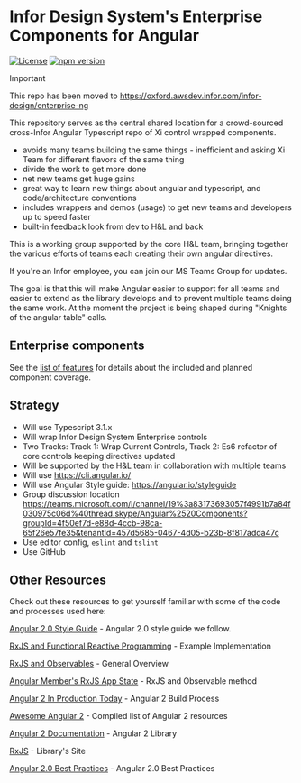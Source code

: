 # Infor Design System's Enterprise Components for Angular

[![License](https://img.shields.io/badge/License-Apache%202.0-blue.svg)](https://opensource.org/licenses/Apache-2.0)
[![npm version](https://badge.fury.io/js/ids-enterprise-ng.svg)](https://badge.fury.io/js/ids-enterprise-ng)

> [!IMPORTANT]
> This repo has been moved to https://oxford.awsdev.infor.com/infor-design/enterprise-ng

This repository serves as the central shared location for a crowd-sourced cross-Infor Angular Typescript repo of Xi control wrapped components.

- avoids many teams building the same things - inefficient and asking Xi Team for different flavors of the same thing
- divide the work to get more done
- net new teams get huge gains
- great way to learn new things about angular and typescript, and code/architecture conventions
- includes wrappers and demos (usage) to get new teams and developers up to speed faster
- built-in feedback look from dev to H&L and back

This is a working group supported by the core H&L team,  bringing together the various efforts of teams each creating their own angular directives.

If you're an Infor employee, you can join our MS Teams Group for updates.

The goal is that this will make Angular easier to support for all teams and easier to extend as the library develops and to prevent multiple teams doing the same work. At the moment the project is being shaped during "Knights of the angular table" calls.

## Enterprise components

See the [list of features](docs/FEATURES.md) for details about the included and planned component coverage.

## Strategy

- Will use Typescript 3.1.x
- Will wrap Infor Design System Enterprise controls
- Two Tracks: Track 1: Wrap Current Controls, Track 2: Es6 refactor of core controls keeping directives updated
- Will be supported by the H&L team in collaboration with multiple teams
- Will use <https://cli.angular.io/>
- Will use Angular Style guide: <https://angular.io/styleguide>
- Group discussion location <https://teams.microsoft.com/l/channel/19%3a83173693057f4991b7a84f030975c06d%40thread.skype/Angular%2520Components?groupId=4f50ef7d-e88d-4ccb-98ca-65f26e57fe35&tenantId=457d5685-0467-4d05-b23b-8f817adda47c>
- Use editor config, `eslint` and `tslint`
- Use GitHub

## Other Resources

Check out these resources to get yourself familiar with some of the code and processes used here:

[Angular 2.0 Style Guide]( https://github.com/johnpapa/angular-styleguide/blob/master/a2/README.md) - Angular 2.0 style guide we follow.

[RxJS and Functional Reactive Programming](http://blog.jhades.org/angular-2-application-architecture-building-applications-using-rxjs-and-functional-reactive-programming-vs-redux/) - Example Implementation

[RxJS and Observables](http://blog.jhades.org/functional-reactive-programming-for-angular-2-developers-rxjs-and-observables/) - General Overview

[Angular Member's RxJS App State](http://victorsavkin.com/post/137821436516/managing-state-in-angular-2-applications) - RxJS and Observable method

[Angular 2 In Production Today](http://blog.jhades.org/how-to-run-angular-2-in-production-today/) - Angular 2 Build Process

[Awesome Angular 2](https://www.npmjs.com/package/awesome-angular2) - Compiled list of Angular 2 resources

[Angular 2 Documentation](https://angular.io/docs/ts/latest/) - Angular 2 Library

[RxJS](http://reactivex.io/) - Library's Site

[Angular 2.0 Best Practices]( https://blog.budacode.com/2016/06/27/angular-2-best-practises/?utm_source=hackernews&utm_medium=social&utm_campaign=angular2-best-practises) - Angular 2.0 Best Practices
